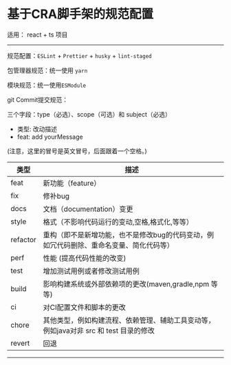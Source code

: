 # 基于CRA脚手架的规范配置

适用： react + ts 项目

---

规范配置：`ESLint` + `Prettier` + `husky` + `lint-staged`

包管理器规范：统一使用 `yarn`

模块规范：统一使用`ESModule`

git Commit提交规范：

三个字段：type（必选）、scope（可选）和 subject（必选）

-   类型: 改动描述
-   feat: add yourMessage

(注意，这里的冒号是英文冒号，后面跟着一个空格。)

| 类型     | 描述                                                                                    |
| -------- | --------------------------------------------------------------------------------------- |
| feat     | 新功能（feature）                                                                       |
| fix      | 修补bug                                                                                 |
| docs     | 文档（documentation）变更                                                               |
| style    | 格式（不影响代码运行的变动,空格,格式化,等等）                                           |
| refactor | 重构（即不是新增功能，也不是修改bug的代码变动，例如冗代码删除、重命名变量、简化代码等） |
| perf     | 性能 (提高代码性能的改变)                                                               |
| test     | 增加测试用例或者修改测试用例                                                            |
| build    | 影响构建系统或外部依赖项的更改(maven,gradle,npm 等等)                                   |
| ci       | 对CI配置文件和脚本的更改                                                                |
| chore    | 其他类型，例如构建流程、依赖管理、辅助工具变动等，例如java对非 src 和 test 目录的修改   |
| revert   | 回退                                                                                    |

---
